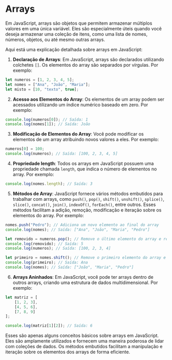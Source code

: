 # Arrays

Em JavaScript, arrays são objetos que permitem armazenar múltiplos valores em uma única variável. Eles são especialmente úteis quando você deseja armazenar uma coleção de itens, como uma lista de nomes, números, objetos, ou até mesmo outras arrays.

Aqui está uma explicação detalhada sobre arrays em JavaScript:

1. **Declaração de Arrays**: Em JavaScript, arrays são declarados utilizando colchetes `[]`. Os elementos do array são separados por vírgulas. Por exemplo:

```javascript
let numeros = [1, 2, 3, 4, 5];
let nomes = ["Ana", "João", "Maria"];
let misto = [10, "texto", true];
```

2. **Acesso aos Elementos do Array**: Os elementos de um array podem ser acessados utilizando um índice numérico baseado em zero. Por exemplo:

```javascript
console.log(numeros[0]); // Saída: 1
console.log(nomes[1]); // Saída: João
```

3. **Modificação de Elementos do Array**: Você pode modificar os elementos de um array atribuindo novos valores a eles. Por exemplo:

```javascript
numeros[0] = 100;
console.log(numeros); // Saída: [100, 2, 3, 4, 5]
```

4. **Propriedade length**: Todos os arrays em JavaScript possuem uma propriedade chamada `length`, que indica o número de elementos no array. Por exemplo:

```javascript
console.log(nomes.length); // Saída: 3
```

5. **Métodos de Array**: JavaScript fornece vários métodos embutidos para trabalhar com arrays, como `push()`, `pop()`, `shift()`, `unshift()`, `splice()`, `slice()`, `concat()`, `join()`, `indexOf()`, `forEach()`, entre outros. Esses métodos facilitam a adição, remoção, modificação e iteração sobre os elementos do array. Por exemplo:

```javascript
nomes.push("Pedro"); // Adiciona um novo elemento ao final do array
console.log(nomes); // Saída: ["Ana", "João", "Maria", "Pedro"]

let removido = numeros.pop(); // Remove o último elemento do array e retorna o elemento removido
console.log(removido); // Saída: 5
console.log(numeros); // Saída: [100, 2, 3, 4]

let primeiro = nomes.shift(); // Remove o primeiro elemento do array e retorna o elemento removido
console.log(primeiro); // Saída: Ana
console.log(nomes); // Saída: ["João", "Maria", "Pedro"]
```

6. **Arrays Aninhados**: Em JavaScript, você pode ter arrays dentro de outros arrays, criando uma estrutura de dados multidimensional. Por exemplo:

```javascript
let matriz = [
    [1, 2, 3],
    [4, 5, 6],
    [7, 8, 9]
];

console.log(matriz[1][2]); // Saída: 6
```

Esses são apenas alguns conceitos básicos sobre arrays em JavaScript. Eles são amplamente utilizados e fornecem uma maneira poderosa de lidar com coleções de dados. Os métodos embutidos facilitam a manipulação e iteração sobre os elementos dos arrays de forma eficiente.